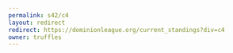 ```yaml
---
permalink: s42/c4
layout: redirect
redirect: https://dominionleague.org/current_standings?div=c4
owner: truffles
---
```


